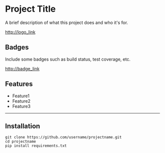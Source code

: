 # Project Title

A brief description of what this project does and who it's for.

<http://logo_link>

## Badges 
Include some badges such as build status, test coverage, etc.

<http://badge_link>

## Features
- Feature1
- Feature2
- Feature3

----
## Installation

    git clone https://github.com/username/projectname.git
    cd projectname
    pip install requirements.txt
